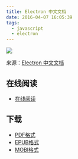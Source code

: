 ```yaml
---
title: Electron 中文文档
date: 2016-04-07 16:05:39
tags:
  - javascript
  - electron
---
```


![](https://ek8whxe.cloudimg.io/s/width/226/https://www.gitbook.com/cover/book/wizardforcel/electron-doc.jpg?build=1452162345819&v=12.0.4)

来源：[Electron 中文文档](https://github.com/electron/electron/tree/master/docs-translations/zh-CN)

<!--more-->

## 在线阅读 ##

+ [在线阅读](https://www.gitbook.com/book/wizardforcel/electron-doc/details)

## 下载 ##

+ [PDF格式](https://www.gitbook.com/download/pdf/book/wizardforcel/electron-doc)
+ [EPUB格式](https://www.gitbook.com/download/epub/book/wizardforcel/electron-doc)
+ [MOBI格式](https://www.gitbook.com/download/mobi/book/wizardforcel/electron-doc)
